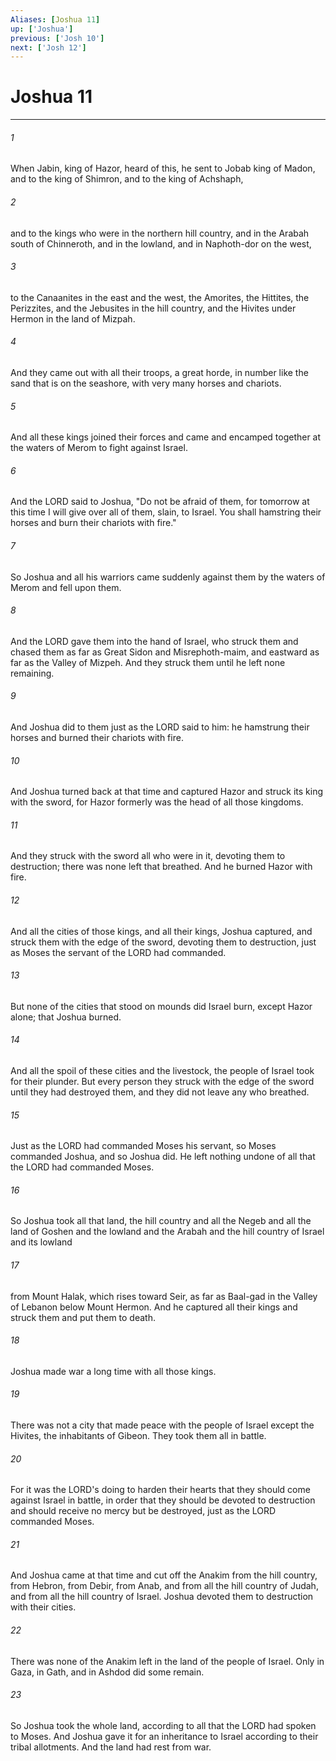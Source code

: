 ```yaml
---
Aliases: [Joshua 11]
up: ['Joshua']
previous: ['Josh 10']
next: ['Josh 12']
---
```

# Joshua 11
***



###### 1 
When Jabin, king of Hazor, heard of this, he sent to Jobab king of Madon, and to the king of Shimron, and to the king of Achshaph, 

###### 2 
and to the kings who were in the northern hill country, and in the Arabah south of Chinneroth, and in the lowland, and in Naphoth-dor on the west, 

###### 3 
to the Canaanites in the east and the west, the Amorites, the Hittites, the Perizzites, and the Jebusites in the hill country, and the Hivites under Hermon in the land of Mizpah. 

###### 4 
And they came out with all their troops, a great horde, in number like the sand that is on the seashore, with very many horses and chariots. 

###### 5 
And all these kings joined their forces and came and encamped together at the waters of Merom to fight against Israel. 

###### 6 
And the LORD said to Joshua, "Do not be afraid of them, for tomorrow at this time I will give over all of them, slain, to Israel. You shall hamstring their horses and burn their chariots with fire." 

###### 7 
So Joshua and all his warriors came suddenly against them by the waters of Merom and fell upon them. 

###### 8 
And the LORD gave them into the hand of Israel, who struck them and chased them as far as Great Sidon and Misrephoth-maim, and eastward as far as the Valley of Mizpeh. And they struck them until he left none remaining. 

###### 9 
And Joshua did to them just as the LORD said to him: he hamstrung their horses and burned their chariots with fire. 

###### 10 
And Joshua turned back at that time and captured Hazor and struck its king with the sword, for Hazor formerly was the head of all those kingdoms. 

###### 11 
And they struck with the sword all who were in it, devoting them to destruction; there was none left that breathed. And he burned Hazor with fire. 

###### 12 
And all the cities of those kings, and all their kings, Joshua captured, and struck them with the edge of the sword, devoting them to destruction, just as Moses the servant of the LORD had commanded. 

###### 13 
But none of the cities that stood on mounds did Israel burn, except Hazor alone; that Joshua burned. 

###### 14 
And all the spoil of these cities and the livestock, the people of Israel took for their plunder. But every person they struck with the edge of the sword until they had destroyed them, and they did not leave any who breathed. 

###### 15 
Just as the LORD had commanded Moses his servant, so Moses commanded Joshua, and so Joshua did. He left nothing undone of all that the LORD had commanded Moses. 

###### 16 
So Joshua took all that land, the hill country and all the Negeb and all the land of Goshen and the lowland and the Arabah and the hill country of Israel and its lowland 

###### 17 
from Mount Halak, which rises toward Seir, as far as Baal-gad in the Valley of Lebanon below Mount Hermon. And he captured all their kings and struck them and put them to death. 

###### 18 
Joshua made war a long time with all those kings. 

###### 19 
There was not a city that made peace with the people of Israel except the Hivites, the inhabitants of Gibeon. They took them all in battle. 

###### 20 
For it was the LORD's doing to harden their hearts that they should come against Israel in battle, in order that they should be devoted to destruction and should receive no mercy but be destroyed, just as the LORD commanded Moses. 

###### 21 
And Joshua came at that time and cut off the Anakim from the hill country, from Hebron, from Debir, from Anab, and from all the hill country of Judah, and from all the hill country of Israel. Joshua devoted them to destruction with their cities. 

###### 22 
There was none of the Anakim left in the land of the people of Israel. Only in Gaza, in Gath, and in Ashdod did some remain. 

###### 23 
So Joshua took the whole land, according to all that the LORD had spoken to Moses. And Joshua gave it for an inheritance to Israel according to their tribal allotments. And the land had rest from war.
